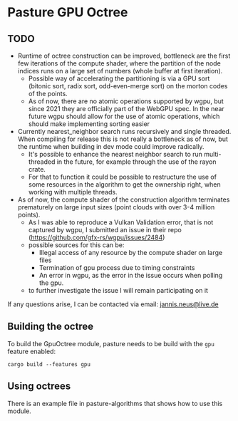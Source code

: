 # Pasture GPU Octree
## TODO
- Runtime of octree construction can be improved, bottleneck are the first few iterations of the compute shader,
  where the partition of the node indices runs on a large set of numbers (whole buffer at first iteration).
  - Possible way of accelerating the partitioning is via a GPU sort (bitonic sort, radix sort, odd-even-merge sort) on the morton codes of the points.
  - As of now, there are no atomic operations supported by wgpu, but since 2021 they are officially part of the WebGPU spec. In the near future wgpu should allow for the use of atomic operations, which should make implementing sorting easier
- Currently nearest_neighbor search runs recursively and single threaded. When compiling for release this is not really a bottleneck as of now, but the runtime when building in dev mode could improve radically.
  - It's possible to enhance the nearest neighbor search to run multi-threaded in the future, for example through the use of the rayon crate.
  - For that to function it could be possible to restructure the use of some resources in the algorithm to get the ownership right, when working with multiple threads.
- As of now, the compute shader of the construction algorithm terminates prematurely on large input sizes (point clouds with over 3-4 million points).
  - As I was able to reproduce a Vulkan Validation error, that is not captured by wgpu, I submitted an issue in their repo (https://github.com/gfx-rs/wgpu/issues/2484)
  - possible sources for this can be:
    - Illegal access of any resource by the compute shader on large files
    - Termination of gpu process due to timing constraints
    - An error in wgpu, as the error in the issue occurs when polling the gpu.
  - to further investigate the issue I will remain participating on it

If any questions arise, I can be contacted via email: jannis.neus@live.de

## Building the octree

To build the GpuOctree module, pasture needs to be build with the `gpu` feature enabled:

```
cargo build --features gpu
```

## Using octrees

There is an example file in pasture-algorithms that shows how to use this module.
